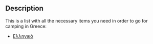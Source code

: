 ## Description

This is a list with all the necessary items you need in order to go for camping in Greece:

- [Ελληνικά](docs/camping_list_summer_el-GR.md)
